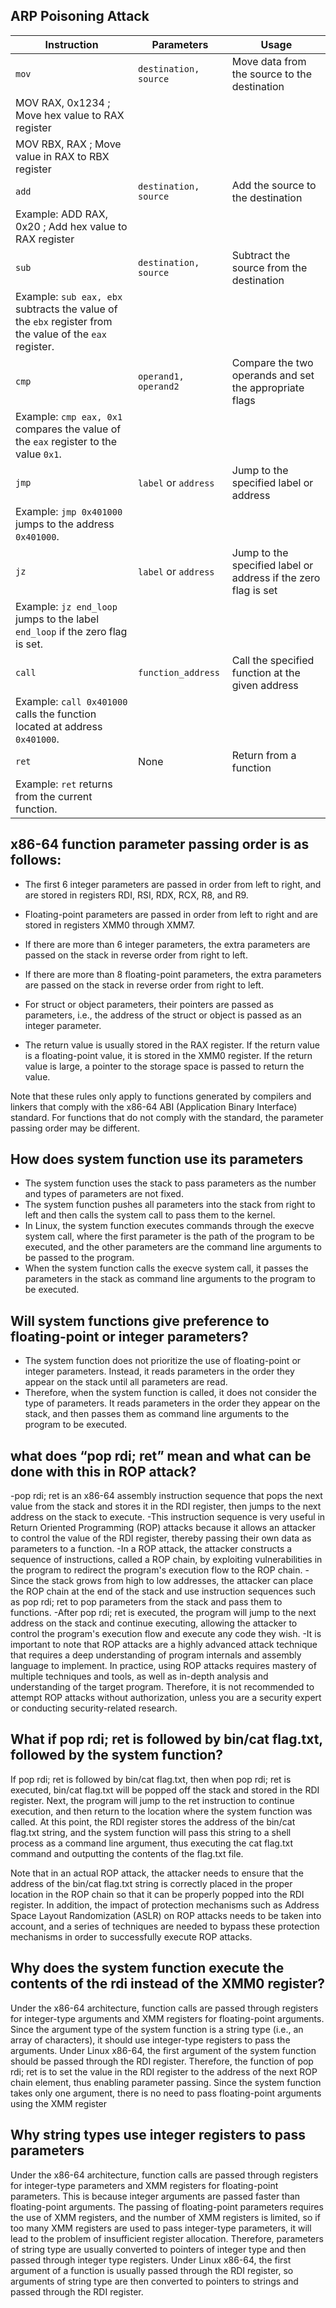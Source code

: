 ## ARP Poisoning Attack
| Instruction | Parameters | Usage |
| --- | --- | --- |
| `mov` | `destination, source` | Move data from the source to the destination |
| MOV RAX, 0x1234 ; Move hex value to RAX register |
| MOV RBX, RAX ; Move value in RAX to RBX register |
| `add` | `destination, source` | Add the source to the destination |
| Example: ADD RAX, 0x20 ; Add hex value to RAX register|
| `sub` | `destination, source` | Subtract the source from the destination |
| Example: `sub eax, ebx` subtracts the value of the `ebx` register from the value of the `eax` register. |
| `cmp` | `operand1, operand2` | Compare the two operands and set the appropriate flags |
| Example: `cmp eax, 0x1` compares the value of the `eax` register to the value `0x1`. |
| `jmp` | `label` or `address` | Jump to the specified label or address |
| Example: `jmp 0x401000` jumps to the address `0x401000`. |
| `jz` | `label` or `address` | Jump to the specified label or address if the zero flag is set |
| Example: `jz end_loop` jumps to the label `end_loop` if the zero flag is set. |
| `call` | `function_address` | Call the specified function at the given address |
| Example: `call 0x401000` calls the function located at address `0x401000`. |
| `ret` | None | Return from a function |
| Example: `ret` returns from the current function. |
## x86-64 function parameter passing order is as follows:

- The first 6 integer parameters are passed in order from left to right, and are stored in registers RDI, RSI, RDX, RCX, R8, and R9.

- Floating-point parameters are passed in order from left to right and are stored in registers XMM0 through XMM7.

- If there are more than 6 integer parameters, the extra parameters are passed on the stack in reverse order from right to left.

- If there are more than 8 floating-point parameters, the extra parameters are passed on the stack in reverse order from right to left.

- For struct or object parameters, their pointers are passed as parameters, i.e., the address of the struct or object is passed as an integer parameter.

- The return value is usually stored in the RAX register. If the return value is a floating-point value, it is stored in the XMM0 register. If the return value is large, a pointer to the storage space is passed to return the value.

Note that these rules only apply to functions generated by compilers and linkers that comply with the x86-64 ABI (Application Binary Interface) standard. For functions that do not comply with the standard, the parameter passing order may be different.



## How does system function use its parameters

- The system function uses the stack to pass parameters as the number and types of parameters are not fixed.
- The system function pushes all parameters into the stack from right to left and then calls the system call to pass them to the kernel.
- In Linux, the system function executes commands through the execve system call, where the first parameter is the path of the program to be executed, and the other parameters are the command line arguments to be passed to the program.
- When the system function calls the execve system call, it passes the parameters in the stack as command line arguments to the program to be executed.



## Will system functions give preference to floating-point or integer parameters?

- The system function does not prioritize the use of floating-point or integer parameters. Instead, it reads parameters in the order they appear on the stack until all parameters are read.
- Therefore, when the system function is called, it does not consider the type of parameters. It reads parameters in the order they appear on the stack, and then passes them as command line arguments to the program to be executed.

## what does “pop rdi;  ret” mean and what can be done with this in ROP attack?
-pop rdi; ret is an x86-64 assembly instruction sequence that pops the next value from the stack and stores it in the RDI register, then jumps to the next address on the stack to execute.
-This instruction sequence is very useful in Return Oriented Programming (ROP) attacks because it allows an attacker to control the value of the RDI register, thereby passing their own data as parameters to a function.
-In a ROP attack, the attacker constructs a sequence of instructions, called a ROP chain, by exploiting vulnerabilities in the program to redirect the program's execution flow to the ROP chain.
-Since the stack grows from high to low addresses, the attacker can place the ROP chain at the end of the stack and use instruction sequences such as pop rdi; ret to pop parameters from the stack and pass them to functions.
-After pop rdi; ret is executed, the program will jump to the next address on the stack and continue executing, allowing the attacker to control the program's execution flow and execute any code they wish.
-It is important to note that ROP attacks are a highly advanced attack technique that requires a deep understanding of program internals and assembly language to implement. In practice, using ROP attacks requires mastery of multiple techniques and tools, as well as in-depth analysis and understanding of the target program. Therefore, it is not recommended to attempt ROP attacks without authorization, unless you are a security expert or conducting security-related research.

## What if pop rdi; ret is followed by bin/cat flag.txt, followed by the system function?
If pop rdi; ret is followed by bin/cat flag.txt, then when pop rdi; ret is executed, bin/cat flag.txt will be popped off the stack and stored in the RDI register. Next, the program will jump to the ret instruction to continue execution, and then return to the location where the system function was called. At this point, the RDI register stores the address of the bin/cat flag.txt string, and the system function will pass this string to a shell process as a command line argument, thus executing the cat flag.txt command and outputting the contents of the flag.txt file.

Note that in an actual ROP attack, the attacker needs to ensure that the address of the bin/cat flag.txt string is correctly placed in the proper location in the ROP chain so that it can be properly popped into the RDI register. In addition, the impact of protection mechanisms such as Address Space Layout Randomization (ASLR) on ROP attacks needs to be taken into account, and a series of techniques are needed to bypass these protection mechanisms in order to successfully execute ROP attacks.

## Why does the system function execute the contents of the rdi instead of the XMM0 register?

Under the x86-64 architecture, function calls are passed through registers for integer-type arguments and XMM registers for floating-point arguments. Since the argument type of the system function is a string type (i.e., an array of characters), it should use integer-type registers to pass the arguments. Under Linux x86-64, the first argument of the system function should be passed through the RDI register. Therefore, the function of pop rdi; ret is to set the value in the RDI register to the address of the next ROP chain element, thus enabling parameter passing. Since the system function takes only one argument, there is no need to pass floating-point arguments using the XMM register

## Why string types use integer registers to pass parameters


Under the x86-64 architecture, function calls are passed through registers for integer-type parameters and XMM registers for floating-point parameters. This is because integer arguments are passed faster than floating-point arguments. The passing of floating-point parameters requires the use of XMM registers, and the number of XMM registers is limited, so if too many XMM registers are used to pass integer-type parameters, it will lead to the problem of insufficient register allocation. Therefore, parameters of string type are usually converted to pointers of integer type and then passed through integer type registers. Under Linux x86-64, the first argument of a function is usually passed through the RDI register, so arguments of string type are then converted to pointers to strings and passed through the RDI register.
